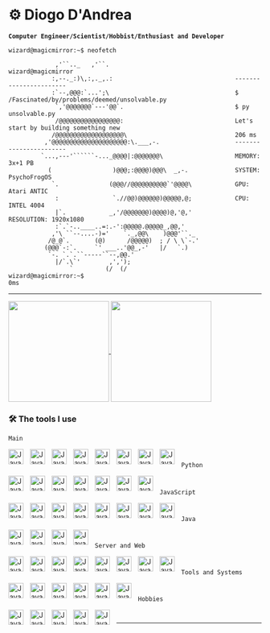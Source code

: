 # ⚙️ Diogo D'Andrea

**`Computer Engineer/Scientist/Hobbist/Enthusiast and Developer`**
```
wizard@magicmirror:~$ neofetch

             ,'``.._   ,'``.                                   wizard@magicmirror   
            :,--._:)\,:,._,.:                                  -----------------------
            :`--,@@@:`...';\                                   $ /Fascinated/by/problems/deemed/unsolvable.py
             `,'@@@@@@@`---'@@`.                               $ py unsolvable.py
             /@@@@@@@@@@@@@@@@@:                               Let's start by building something new
            /@@@@@@@@@@@@@@@@@@@\                              206 ms
          ,'@@@@@@@@@@@@@@@@@@@@@:\.___,-.                     -----------------------
         `...,---'``````-..._@@@@|:@@@@@@@\                    MEMORY: 3x+1 PB
           (                 )@@@;:@@@@)@@@\  _,-.             SYSTEM: PsychoFrogOS
            `.              (@@@//@@@@@@@@@@`'@@@@\            GPU: Atari ANTIC
             :               `.//@@)@@@@@@)@@@@@,@;            CPU: INTEL 4004
             |`.            _,'/@@@@@@@)@@@@)@,'@,'            RESOLUTION: 1920x1080
             :`.`-..____..=:.-':@@@@@.@@@@@_,@@,'
            ,'\ ``--....-)='    `._,@@\    )@@@'``._
           /@_@`.       (@)      /@@@@@)  ; / \ \`-.'
          (@@@`-:`.     `' ___..'@@_,-'   |/   `.)
           `-. `.`.``-----``--,@@.'
             |/`.\`'        ,',');
                 `         (/  (/
wizard@magicmirror:~$                                                                                     0ms
```
---

<a href="https://github.com/anuraghazra/github-readme-stats">
  <img height=200 align="center" src="https://github-readme-stats.vercel.app/api?username=D-Andrea" />
</a>
<a href="https://github.com/anuraghazra/convoychat">
  <img height=200 align="center" src="https://github-readme-stats.vercel.app/api/top-langs?username=D-Andrea&layout=compact&langs_count=8&card_width=320" />
</a>


### 🛠️ The tools I use

`Main`

<img align="left" alt="Java" width="30px" style="padding-right:10px;" src="https://upload.wikimedia.org/wikipedia/commons/1/1d/PyCharm_Icon.svg"/>
<img align="left" alt="Java" width="30px" style="padding-right:10px;" src="https://upload.wikimedia.org/wikipedia/commons/c/c0/WebStorm_Icon.svg"/>
<img align="left" alt="Java" width="30px" style="padding-right:10px;" src="https://upload.wikimedia.org/wikipedia/commons/9/9c/IntelliJ_IDEA_Icon.svg"/>
<img align="left" alt="Java" width="30px" style="padding-right:10px;" src="https://upload.wikimedia.org/wikipedia/commons/6/62/Clion.svg"/>
<img align="left" alt="Java" width="30px" style="padding-right:10px;" src="https://cdn.jsdelivr.net/gh/devicons/devicon/icons/vscode/vscode-original.svg"/>
<img align="left" alt="Java" width="30px" style="padding-right:10px;" src="https://cdn.jsdelivr.net/gh/devicons/devicon/icons/git/git-original.svg"/>
<img align="left" alt="Java" width="30px" style="padding-right:10px;" src="https://upload.wikimedia.org/wikipedia/commons/4/4c/Adobe_Creative_Cloud_rainbow_icon.svg"/>
<img align="left" alt="Java" width="30px" style="padding-right:10px;" src="https://cdn.jsdelivr.net/gh/devicons/devicon/icons/figma/figma-original.svg"/>


#
#
`Python` 

<img align="left" alt="Java" width="30px" style="padding-right:10px;" src="https://cdn.jsdelivr.net/gh/devicons/devicon/icons/python/python-original.svg"/>
<img align="left" alt="Java" height="30px" style="padding-right:10px;" src="https://static.djangoproject.com/img/logos/django-logo-negative.svg"/>
<img align="left" alt="Java" width="30px" style="padding-right:10px;" src="https://cdn.jsdelivr.net/gh/devicons/devicon/icons/qt/qt-original.svg"/>
<img align="left" alt="Java" width="30px" style="padding-right:10px;" src="https://cdn.jsdelivr.net/gh/devicons/devicon/icons/tensorflow/tensorflow-original.svg"/>
<img align="left" alt="Java" width="30px" style="padding-right:10px;" src="https://cdn.jsdelivr.net/gh/devicons/devicon/icons/pytorch/pytorch-original.svg"/>
<img align="left" alt="Java" width="30px" style="padding-right:10px;" src="https://cdn.jsdelivr.net/gh/devicons/devicon/icons/jupyter/jupyter-original.svg"/>
<img align="left" alt="Java" width="30px" style="padding-right:10px;" src="https://cdn.jsdelivr.net/gh/devicons/devicon/icons/anaconda/anaconda-original.svg"/>

#
#
`JavaScript`

<img align="left" alt="Java" width="30px" style="padding-right:10px;" src="https://cdn.jsdelivr.net/gh/devicons/devicon/icons/javascript/javascript-original.svg"/>
<img align="left" alt="Java" width="30px" style="padding-right:10px;" src="https://cdn.jsdelivr.net/gh/devicons/devicon/icons/typescript/typescript-original.svg"/>
<img align="left" alt="Java" width="30px" style="padding-right:10px;" src="https://cdn.jsdelivr.net/gh/devicons/devicon/icons/nodejs/nodejs-original.svg"/>
<img align="left" alt="Java" width="30px" style="padding-right:10px;" src="https://cdn.jsdelivr.net/gh/devicons/devicon/icons/react/react-original.svg"/>
<img align="left" alt="Java" height="30px" style="padding-right:10px;" src="https://cdn.jsdelivr.net/gh/devicons/devicon/icons/angularjs/angularjs-original.svg"/>
<img align="left" alt="Java" height="30px" style="padding-right:10px;" src="https://cdn.jsdelivr.net/gh/devicons/devicon/icons/jquery/jquery-original.svg"/>
<img align="left" alt="Java" height="30px" style="padding-right:10px;" src="https://cdn.jsdelivr.net/gh/devicons/devicon/icons/bootstrap/bootstrap-original.svg"/>
<img align="left" alt="Java" height="30px" style="padding-right:10px;" src="https://cdn.worldvectorlogo.com/logos/next-js.svg"/>

#
#
`Java`

<img align="left" alt="Java" width="30px" style="padding-right:10px;" src="https://www.svgrepo.com/show/184143/java.svg"/>
<img align="left" alt="Java" width="30px" style="padding-right:10px;" src="https://cdn.jsdelivr.net/gh/devicons/devicon/icons/spring/spring-original.svg"/>
<img align="left" alt="Java" width="30px" style="padding-right:10px;" src="https://seeklogo.com/images/S/struts-logo-8759EBE252-seeklogo.com.png"/>
<img align="left" alt="Java" width="30px" style="padding-right:10px;" src="https://upload.wikimedia.org/wikipedia/commons/2/26/Gwt_logo.png"/>

#
#
`Server and Web`

<img align="left" alt="Java" width="30px" style="padding-right:10px;" src="https://cdn.jsdelivr.net/gh/devicons/devicon/icons/html5/html5-original.svg"/>
<img align="left" alt="Java" width="30px" style="padding-right:10px;" src="https://cdn.jsdelivr.net/gh/devicons/devicon/icons/css3/css3-original.svg"/>
<img align="left" alt="Java" width="30px" style="padding-right:10px;" src="https://www.svgrepo.com/show/331760/sql-database-generic.svg"/>
<img align="left" alt="Java" width="30px" style="padding-right:10px;" src="https://cdn.jsdelivr.net/gh/devicons/devicon/icons/sqlite/sqlite-original.svg"/>
<img align="left" alt="Java" width="30px" style="padding-right:10px;" src="https://cdn.jsdelivr.net/gh/devicons/devicon/icons/postgresql/postgresql-plain.svg"/>
<img align="left" alt="Java" width="30px" style="padding-right:10px;" src="https://cdn.jsdelivr.net/gh/devicons/devicon/icons/mysql/mysql-original.svg"/>
<img align="left" alt="Java" width="30px" style="padding-right:10px;" src="https://cdn.jsdelivr.net/gh/devicons/devicon/icons/firebase/firebase-plain.svg"/>
<img align="left" alt="Java" width="30px" style="padding-right:10px;" src="https://www.svgrepo.com/show/331300/aws.svg"/>

#
#
`Tools and Systems`

<img align="left" alt="Java" width="30px" style="padding-right:10px;" src="https://cdn.jsdelivr.net/gh/devicons/devicon/icons/docker/docker-plain-wordmark.svg"/>
<img align="left" alt="Java" width="30px" style="padding-right:10px;" src="https://cdn.jsdelivr.net/gh/devicons/devicon/icons/kubernetes/kubernetes-plain.svg"/>
<img align="left" alt="Java" width="30px" style="padding-right:10px;" src="https://www.svgrepo.com/show/184138/linux.svg"/>
<img align="left" alt="Java" width="30px" style="padding-right:10px;" src="https://upload.wikimedia.org/wikipedia/commons/thumb/2/22/MacOS_logo_%282017%29.svg/1200px-MacOS_logo_%282017%29.svg.png"/>
<img align="left" alt="Java" width="30px" style="padding-right:10px;" src="https://www.svgrepo.com/download/88951/windows.svg"/>
<img align="left" alt="Java" width="30px" style="padding-right:10px;" src="https://upload.wikimedia.org/wikipedia/commons/d/d5/Virtualbox_logo.png"/>

#
#
`Hobbies`

<img align="left" alt="Java" width="30px" style="padding-right:10px;" src="https://cdn.jsdelivr.net/gh/devicons/devicon/icons/raspberrypi/raspberrypi-original.svg"/>
<img align="left" alt="Java" width="30px" style="padding-right:10px;" src="https://cdn.jsdelivr.net/gh/devicons/devicon/icons/arduino/arduino-original-wordmark.svg"/>
<img align="left" alt="Java" width="30px" style="padding-right:10px;" src="https://cdn.jsdelivr.net/gh/devicons/devicon/icons/godot/godot-original.svg"/>
<img align="left" alt="Java" width="30px" style="padding-right:10px;" src="https://www.freepnglogos.com/uploads/cisco-png-logo/cisco-ccna-png-logo-16.png"/>
<img align="left" alt="Java" width="30px" style="padding-right:10px;" src="https://wpcomputersolutions.com/wp-content/uploads/2018/07/pfsense-logo-e1534531558807.png"/>

#
#
---
